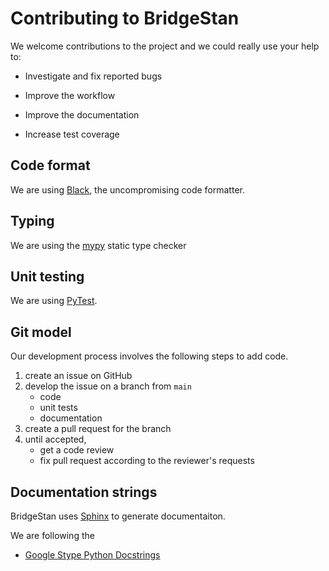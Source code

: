 # Contributing to BridgeStan

We welcome contributions to the project and we could really use your help to:

* Investigate and fix reported bugs

* Improve the workflow

* Improve the documentation

* Increase test coverage


## Code format

We are using [Black](https://black.readthedocs.io/en/stable/), the uncompromising code formatter.


## Typing

We are using the [mypy](https://mypy.readthedocs.io/en/stable/) static type checker

## Unit testing

We are using [PyTest](https://docs.pytest.org/en/stable/).

## Git model

Our development process involves the following steps to add code.

1. create an issue on GitHub
2. develop the issue on a branch from `main`
    * code
    * unit tests
	* documentation
3. create a pull request for the branch
4. until accepted,
    * get a code review
    * fix pull request according to the reviewer's requests


## Documentation strings

BridgeStan uses [Sphinx](https://www.sphinx-doc.org/en/master/) to generate documentaiton.

We are following the

* [Google Stype Python Docstrings](https://sphinxcontrib-napoleon.readthedocs.io/en/latest/example_google.html#example-google)
